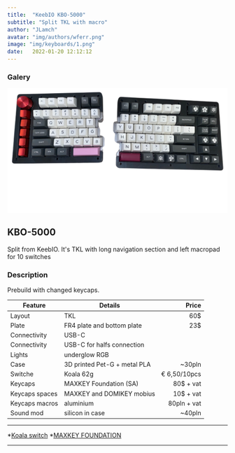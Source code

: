 ```yaml
---
title:  "KeebIO KBO-5000"
subtitle: "Split TKL with macro"
author: "JLamch"
avatar: "img/authors/wferr.png"
image: "img/keyboards/1.png"
date:   2022-01-20 12:12:12
---
```

### Galery
![](img/keyboards/1.png)
 
## KBO-5000
Split from KeebIO. It's TKL with long navigation section and left macropad for 10 switches

### Description
Prebuild with changed keycaps.

|   Feature        | Details                     | Price        |
| -----------------|-----------------------------| ------------:|
| Layout           | TKL                         | 60$          |
| Plate            | FR4 plate and bottom plate  | 23$          |
| Connectivity     | USB-C                       |              |
| Connectivity     | USB-C for halfs connection  |              |
| Lights           | underglow RGB               |              |
| Case             | 3D printed Pet-G + metal PLA|~30pln        |
| Switche          | Koala  62g                  | € 6,50/10pcs |
| Keycaps          | MAXKEY Foundation (SA)      | 80$ + vat    |
| Keycaps spaces   | MAXKEY and DOMIKEY mobius   | 10$ + vat    |
| Keycaps macros   | aluminium                   | 80pln + vat  |
| Sound mod        | silicon in case                 | ~40pln       |
___

  *[Koala switch](https://keygem.com/collections/tactile/products/durock-koala-62g-10pcs)
  *[MAXKEY FOUNDATION](https://kbdfans.com/products/in-stockmaxkey-foundation-sa-keycaps-set?variant=12912749346874)

___